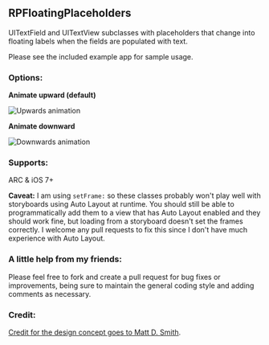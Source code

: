 ## RPFloatingPlaceholders

UITextField and UITextView subclasses with placeholders that change into floating labels when the fields are populated with text.  

Please see the included example app for sample usage.

### Options:

**Animate upward (default)**

![Upwards animation](http://i.imgur.com/HLehhbQ.gif)

**Animate downward**

![Downwards animation](http://i.imgur.com/DrAECwk.gif)

### Supports: 
ARC & iOS 7+

**Caveat:** I am using `setFrame:` so these classes probably won't play well with storyboards using Auto Layout at runtime.  You should still be able to programmatically add them to a view that has Auto Layout enabled and they should work fine, but loading from a storyboard doesn't set the frames correctly.  I welcome any pull requests to fix this since I don't have much experience with Auto Layout.

### A little help from my friends:
Please feel free to fork and create a pull request for bug fixes or improvements, being sure to maintain the general coding style and adding comments as necessary.

### Credit:
[Credit for the design concept goes to Matt D. Smith](http://dribbble.com/shots/1254439--GIF-Mobile-Form-Interaction).
